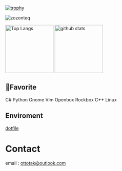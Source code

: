 [![trophy](https://github-profile-trophy.vercel.app/?username=zozonteq&theme=onedark)](https://github.com/ryo-ma/github-profile-trophy)

<p align="left">
  <img src="https://komarev.com/ghpvc/?username=zozonteq&style=flat-square" alt="zozonteq" />
  </p>


<p align="left"> 
  <img alt="Top Langs" height="150px" src="https://github-readme-stats.vercel.app/api/top-langs/?username=zozonteq&layout=compact&show_icons=true&theme=onedark" />
  <img alt="github stats" height="150px" src="https://github-readme-stats.vercel.app/api?username=zozonteq&theme=onedark&show_icons=ture" />
</p>

## 🌟Favorite
C# Python Gnome Vim Openbox Rockbox C++ Linux
## Enviroment
[dotfile](https://github.com/zozonteq/dotfile)
# Contact
email : ottotak@outlook.com
